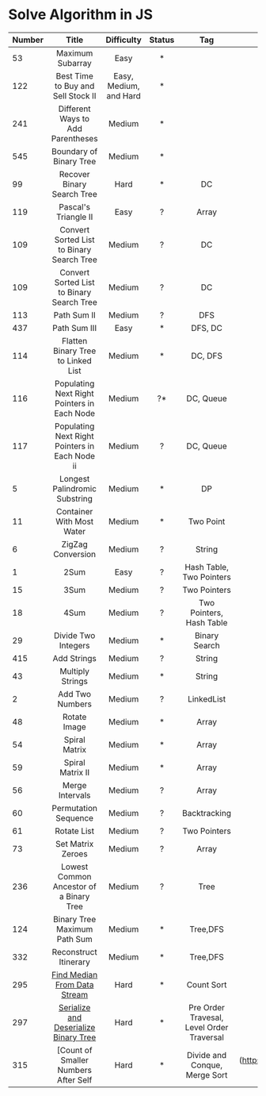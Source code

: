 # Solve Algorithm in JS

| Number        |         Title |     Difficulty |          Status |  Tag               |   Solution          |
| ------------- |:-------------:|:--------------:| :--------------:|:------------------:|:-------------------:|
| 53            | Maximum Subarray| Easy         |  * | | |
| 122           | Best Time to Buy and Sell Stock II| Easy, Medium, and Hard         |  * | | |
| 241           | Different Ways to Add Parentheses|  Medium | * | | |
| 545           | Boundary of Binary Tree | Medium         |  * | | |
| 99            | Recover Binary Search Tree | Hard         |  * | DC | |
| 119           | Pascal's Triangle II | Easy         |  ? | Array | |
| 109           | Convert Sorted List to Binary Search Tree | Medium  | ?   | DC  |    |
| 109           | Convert Sorted List to Binary Search Tree | Medium  | ?   | DC  |    |
| 113           | Path Sum II                               | Medium  | ?   | DFS |   |
| 437           | Path Sum III                              | Easy    | *   | DFS, DC | |
| 114           | Flatten Binary Tree to Linked List        | Medium  | *   | DC, DFS | |
| 116           | Populating Next Right Pointers in Each Node | Medium | ?*  | DC, Queue | |
| 117           | Populating Next Right Pointers in Each Node ii | Medium | ?  | DC, Queue | |
| 5             | Longest Palindromic Substring | Medium | * | DP ||
| 11            | Container With Most Water     | Medium | * | Two Point | |
| 6             | ZigZag Conversion             | Medium | ? | String ||
| 1             | 2Sum                          | Easy   | ? | Hash Table, Two Pointers | |
| 15            | 3Sum                          | Medium | ? | Two Pointers | |
| 18            | 4Sum                          | Medium | ? | Two Pointers, Hash Table | |
| 29            | Divide Two Integers           | Medium | * | Binary Search |  |
| 415           | Add Strings                   | Medium | ? | String | |
| 43            | Multiply Strings              | Medium | * | String | |
| 2             | Add Two Numbers               | Medium | ? | LinkedList | |
| 48            | Rotate Image                  | Medium | * | Array | |
| 54            | Spiral Matrix                 | Medium | * | Array | |
| 59            | Spiral Matrix II              | Medium | * | Array | |
| 56            | Merge Intervals               | Medium | ? | Array | |
| 60            | Permutation Sequence          | Medium | ? | Backtracking | |
| 61            | Rotate List                   | Medium | ? | Two Pointers | |
| 73            | Set Matrix Zeroes             | Medium | ? | Array | |
| 236           | Lowest Common Ancestor of a Binary Tree | Medium | ? | Tree | |
| 124           | Binary Tree Maximum Path Sum  | Medium | * | Tree,DFS  ||
| 332           | Reconstruct Itinerary         | Medium | * | Tree,DFS ||
| 295           |  [Find Median From Data Stream](https://leetcode.com/problems/find-median-from-data-stream/description/) | Hard | * | Count Sort ||
| 297           |[Serialize and Deserialize Binary Tree](https://leetcode.com/problems/serialize-and-deserialize-binary-tree/description/) | Hard | * | Pre Order Travesal, Level Order Traversal | |
| 315           | [Count of Smaller Numbers After Self | Hard | * | Divide and Conque, Merge Sort |](https://leetcode.com/problems/count-of-smaller-numbers-after-self/description/) |
